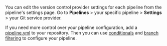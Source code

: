 You can edit the version control provider settings for each pipeline from the pipeline's settings page. Go to **Pipelines** > your specific pipeline > **Settings** > your Git service provider.

If you need more control over your pipeline configuration, add a [pipeline.yml](/docs/pipelines/defining-steps#adding-steps) to your repository. Then you can use [conditionals](/docs/pipelines/conditionals) and [branch filtering](/docs/pipelines/branch-configuration) to configure your pipeline.
